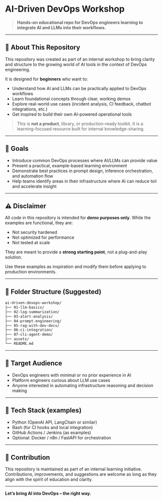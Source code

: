 # AI-Driven DevOps Workshop

> **Hands-on educational repo for DevOps engineers learning to integrate AI and LLMs into their workflows.**

---

## 📌 About This Repository

This repository was created as part of an internal workshop to bring clarity and structure to the growing world of AI tools in the context of DevOps engineering.

It is designed for **beginners** who want to:
- Understand how AI and LLMs can be practically applied to DevOps workflows
- Learn foundational concepts through clear, working demos
- Explore real-world use cases (incident analysis, CI feedback, chatbot integrations, etc.)
- Get inspired to build their own AI-powered operational tools

> This is **not a product**, library, or production-ready toolkit. It is a learning-focused resource built for internal knowledge-sharing.

---

## 🎯 Goals
- Introduce common DevOps processes where AI/LLMs can provide value
- Present a practical, example-based learning environment
- Demonstrate best practices in prompt design, inference orchestration, and automation flow
- Help teams identify areas in their infrastructure where AI can reduce toil and accelerate insight

---

## ⚠️ Disclaimer
All code in this repository is intended for **demo purposes only**. While the examples are functional, they are:
- Not security hardened
- Not optimized for performance
- Not tested at scale

They are meant to provide a **strong starting point**, not a plug-and-play solution.

Use these examples as inspiration and modify them before applying to production environments.

---

## 🧱 Folder Structure (Suggested)
```bash
ai-driven-devops-workshop/
├── 01-llm-basics/
├── 02-log-summarization/
├── 03-alert-analysis/
├── 04-prompt-engineering/
├── 05-rag-with-dev-docs/
├── 06-ci-integration/
├── 07-cli-agent-demo/
├── assets/
└── README.md
```

---

## 👥 Target Audience
- DevOps engineers with minimal or no prior experience in AI
- Platform engineers curious about LLM use cases
- Anyone interested in automating infrastructure reasoning and decision making

---

## 🧠 Tech Stack (examples)
- Python (OpenAI API, LangChain or similar)
- Bash (for CI hooks and local integration)
- GitHub Actions / Jenkins (as examples)
- Optional: Docker / n8n / FastAPI for orchestration

---

## 📢 Contribution
This repository is maintained as part of an internal learning initiative. Contributions, improvements, and suggestions are welcome as long as they align with the spirit of education and clarity.

---

**Let’s bring AI into DevOps – the right way.**
